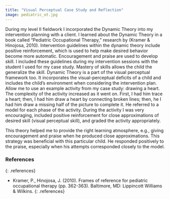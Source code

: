 ```yaml
---
title: "Visual Perceptual Case Study and Reflection"
image: pediatric_ot.jpg
---
```


During my level II fieldwork I incorporated the Dynamic Theory into my
intervention planning with a client. I learned about the Dynamic Theory in a
book called “Pediatric Occupational Therapy,” research by (Kramer & Hinojosa,
2010). Intervention guidelines within the dynamic theory include positive
reinforcement, which is used to help make desired behavior become more
automatic. Encouragement and praise are used to develop skill. I included these
guidelines during my intervention sessions with the student I used for my case
study. Mastery of skills allows the child the generalize the skill. Dynamic
Theory is a part of the visual perceptual framework too. It incorporates the
visual-perceptual deficits of a child and includes the child’s environment when
considering the intervention plan. Allow me to use an example activity from my
case study: drawing a heart. The complexity of the activity increased as it went
on. First, I had him trace a heart; then, I had him draw a heart by connecting
broken lines; then, he I had him draw a missing half of the picture to complete
it. He referred to a model for each phase of the activity. During the activity I
was very encouraging, included positive reinforcement for close approximations
of desired skill (visual perceptual skill), and graded the activity
appropriately.

This theory helped me to provide the right learning atmosphere, e.g., giving
encouragement and praise when he produced close approximations. This strategy
was beneficial with this particular child. He responded positively to the
praise, especially when his attempts corresponded closely to the model.

### References
{: .references}

* Kramer, P., Hinojosa, J. (2010). Frames of reference for pediatric
  occupational therapy (pp. 362-363). Baltimore, MD: Lippincott Williams
  &amp; Wilkins.
{: .references}
